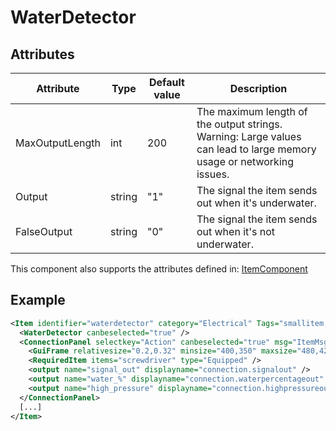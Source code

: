 # WaterDetector


## Attributes

| Attribute       | Type   | Default value | Description                                                                                                          |
|-----------------|--------|---------------|----------------------------------------------------------------------------------------------------------------------|
| MaxOutputLength | int    | 200           | The maximum length of the output strings. Warning: Large values can lead to large memory usage or networking issues. |
| Output          | string | "1"           | The signal the item sends out when it's underwater.                                                                  |
| FalseOutput     | string | "0"           | The signal the item sends out when it's not underwater.                                                              |

This component also supports the attributes defined in: [ItemComponent](ItemComponent.md)


## Example
```xml
<Item identifier="waterdetector" category="Electrical" Tags="smallitem,sensor" maxstacksize="32" maxstacksizecharacterinventory="8" cargocontaineridentifier="metalcrate" scale="0.5" impactsoundtag="impact_metal_light" isshootable="true" GrabWhenSelected="true">
  <WaterDetector canbeselected="true" />
  <ConnectionPanel selectkey="Action" canbeselected="true" msg="ItemMsgRewireScrewdriver" hudpriority="10">
    <GuiFrame relativesize="0.2,0.32" minsize="400,350" maxsize="480,420" anchor="Center" style="ConnectionPanel" />
    <RequiredItem items="screwdriver" type="Equipped" />
    <output name="signal_out" displayname="connection.signalout" />
    <output name="water_%" displayname="connection.waterpercentageout" />
    <output name="high_pressure" displayname="connection.highpressureout" />
  </ConnectionPanel>
  [...]
</Item>
```

